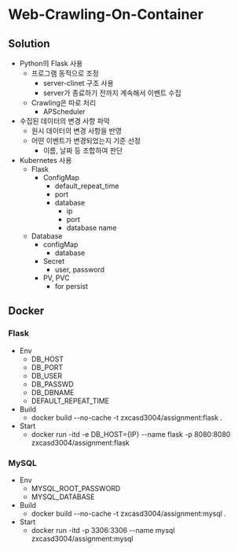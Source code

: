 # Web-Crawling-On-Container

## Solution
- Python의 Flask 사용
  - 프로그램 동적으로 조정
    - server-clinet 구조 사용
    - server가 종료하기 전까지 계속해서 이벤트 수집
  - Crawling은 따로 처리
    - APScheduler
- 수집된 데이터의 변경 사항 파악
  - 원시 데이터의 변경 사항을 반영
  - 어떤 이벤트가 변경되었는지 기준 선정
    - 이름, 날짜 등 조합하여 판단
- Kubernetes 사용
  - Flask
    - ConfigMap
      - default_repeat_time
      - port
      - database
        - ip
        - port
        - database name
  - Database
    - configMap
      - database
    - Secret
      - user, password
    - PV, PVC
      - for persist

## Docker 
### Flask
- Env
  - DB_HOST
  - DB_PORT
  - DB_USER
  - DB_PASSWD
  - DB_DBNAME
  - DEFAULT_REPEAT_TIME
- Build 
  - docker build --no-cache -t zxcasd3004/assignment:flask .
- Start
  - docker run -itd -e DB_HOST={IP} --name flask -p 8080:8080 zxcasd3004/assignment:flask
### MySQL
- Env
  - MYSQL_ROOT_PASSWORD
  - MYSQL_DATABASE
- Build
  - docker build --no-cache -t zxcasd3004/assignment:mysql .
- Start
  - docker run -itd -p 3306:3306 --name mysql  zxcasd3004/assignment:mysql


